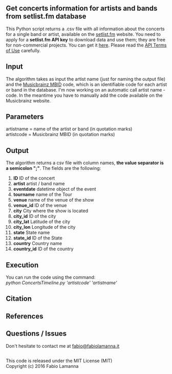 ## Get concerts information for artists and bands from setlist.fm database

This Python script returns a .csv file with all information about the concerts for a single band or artist, available on the [setlist.fm](http://www.setlist.fm/) website. You need to apply for a **setlist.fm API key** to download data and use them; they are free for non-commercial projects. You can get it [here](http://api.setlist.fm/docs/index.html). Please read the [API Terms of Use](http://www.setlist.fm/help/terms) carefully.

## Input

The algorithm takes as input the artist name (just for naming the output file) and the [Musicbrainz MBID](https://musicbrainz.org/doc/MusicBrainz_Database) code, which is an identifiable code for each artist or band in the database. I'm now working on an automatic call artist name - code. In the meantime you have to manually add the code available on the Musicbrainz website.

## Parameters

artistname = name of the artist or band (in quotation marks)  
artistcode = Musicbrainz MBID (in quotation marks)  
 
## Output

The algorithm returns a csv file with column names, **the value separator is a semicolon ";"**. The fields are the following:

1. **ID** ID of the concert
2. **artist** artist / band name
3. **eventdate** datetime object of the event
4. **tourname** name of the Tour
5. **venue** name of the venue of the show
6. **venue_id** ID of the venue
7. **city** City where the show is located
8. **city_id** ID of the city
9. **city_lat** Latitude of the city
10. **city_lon** Longitude of the city
11. **state** State name
12. **state_id** ID of the State
13. **country** Country name
14. **country_id** ID of the country

## Execution

You can run the code using the command:  
*python ConcertsTimeline.py 'artistcode' 'artistname'*  

## Citation

## References

## Questions / Issues
Don't hesitate to contact me at [fabio@fabiolamanna.it](mailto:fabio@fabiolamanna.it)

##
This code is released under the MIT License (MIT)  
Copyright (c) 2016 Fabio Lamanna


